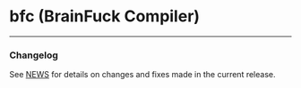 # bfc (BrainFuck Compiler)

---

### Changelog

See [NEWS](https://github.com/MarcosHCK/bfc/blob/master/NEWS) for details on changes and fixes made in the current release.
